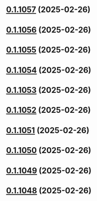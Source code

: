 ## [0.1.1057](https://github.com/binary-braids/terraform-oracle/compare/v0.1.1056...v0.1.1057) (2025-02-26)



## [0.1.1056](https://github.com/binary-braids/terraform-oracle/compare/v0.1.1055...v0.1.1056) (2025-02-26)



## [0.1.1055](https://github.com/binary-braids/terraform-oracle/compare/v0.1.1054...v0.1.1055) (2025-02-26)



## [0.1.1054](https://github.com/binary-braids/terraform-oracle/compare/v0.1.1053...v0.1.1054) (2025-02-26)



## [0.1.1053](https://github.com/binary-braids/terraform-oracle/compare/v0.1.1052...v0.1.1053) (2025-02-26)



## [0.1.1052](https://github.com/binary-braids/terraform-oracle/compare/v0.1.1051...v0.1.1052) (2025-02-26)



## [0.1.1051](https://github.com/binary-braids/terraform-oracle/compare/v0.1.1050...v0.1.1051) (2025-02-26)



## [0.1.1050](https://github.com/binary-braids/terraform-oracle/compare/v0.1.1049...v0.1.1050) (2025-02-26)



## [0.1.1049](https://github.com/binary-braids/terraform-oracle/compare/v0.1.1048...v0.1.1049) (2025-02-26)



## [0.1.1048](https://github.com/binary-braids/terraform-oracle/compare/v0.1.1047...v0.1.1048) (2025-02-26)



